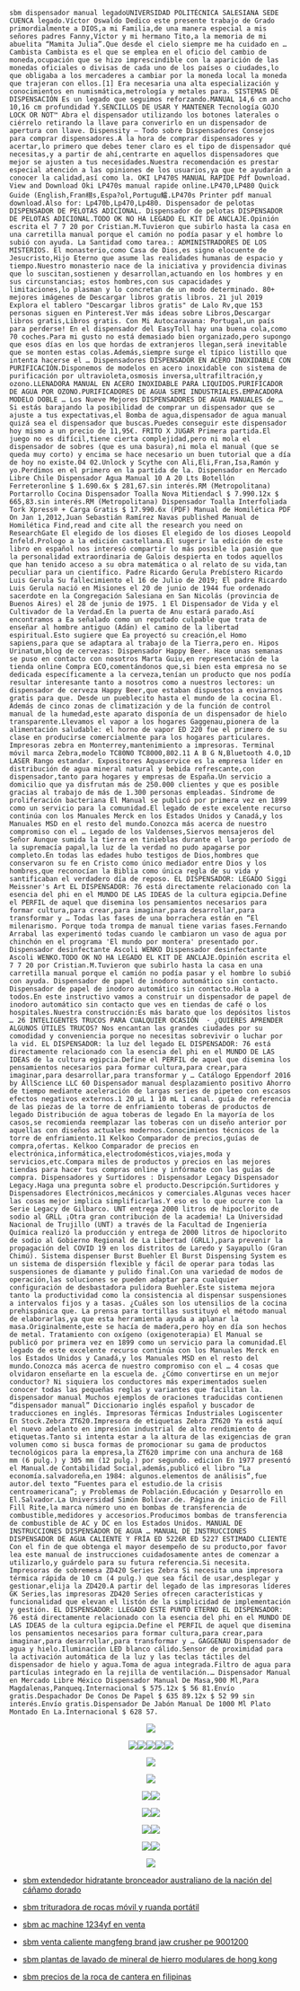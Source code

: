 
```
sbm dispensador manual legadoUNIVERSIDAD POLITÉCNICA SALESIANA SEDE CUENCA legado.Víctor Oswaldo Dedico este presente trabajo de Grado primordialmente a DIOS,a mi Familia,de una manera especial a mis señores padres Fanny,Víctor y mi hermano Tito,a la memoria de mi abuelita “Mamita Julia”.Que desde el cielo siempre me ha cuidado en … Cambista Cambista es el que se emplea en el oficio del cambio de moneda,ocupación que se hizo imprescindible con la aparición de las monedas oficiales o divisas de cada uno de los países o ciudades,lo que obligaba a los mercaderes a cambiar por la moneda local la moneda que trajeran con ellos.[1] Era necesaria una alta especialización y conocimientos en numismática,metrología y metales para. SISTEMAS DE DISPENSACIÓN Es un legado que seguimos reforzando.MANUAL 14,6 cm ancho 10,16 cm profundidad Y.SENCILLOS DE USAR Y MANTENER Tecnología GOJO LOCK OR NOT™ Abra el dispensador utilizando los botones laterales o ciérrelo retirando la llave para converirlo en un dispensador de apertura con llave. Dispensity — Todo sobre Dispensadores Consejos para comprar dispensadores.A la hora de comprar dispensadores y acertar,lo primero que debes tener claro es el tipo de dispensador qué necesitas,y a partir de ahí,centrarte en aquellos dispensadores que mejor se ajusten a tus necesidades.Nuestra recomendación es prestar especial atención a las opiniones de los usuarios,ya que te ayudarán a conocer la calidad,así como la. OKI LP470S MANUAL RAPIDE Pdf Download. View and Download Oki LP470s manual rapide online.LP470,LP480 Quick Guide (English,Fran栩s,Espa?ol,Portugu鱩.LP470s Printer pdf manual download.Also for: Lp470b,Lp470,Lp480. Dispensador de pelotas DISPENSADOR DE PELOTAS ADICIONAL. Dispensador de pelotas DISPENSADOR DE PELOTAS ADICIONAL.TODO OK NO HA LEGADO EL KIT DE ANCLAJE.Opinión escrita el 7 7 20 por Cristian.M.Tuvieron que subirlo hasta la casa en una carretilla manual porque el camión no podía pasar y el hombre lo subió con ayuda. La Santidad como tarea.: ADMINISTRADORES DE LOS MISTERIOS. El monasterio,como Casa de Dios,es signo elocuente de Jesucristo,Hijo Eterno que asume las realidades humanas de espacio y tiempo.Nuestro monasterio nace de la iniciativa y providencia divinas que lo suscitan,sostienen y desarrollan,actuando en los hombres y en sus circunstancias; estos hombres,con sus capacidades y limitaciones,lo plasman y lo concretan de un modo determinado. 80+ mejores imágenes de Descargar libros gratis libros. 21 jul 2019 Explora el tablero "Descargar libros gratis" de Lalo Rv,que 153 personas siguen en Pinterest.Ver más ideas sobre Libros,Descargar libros gratis,Libros gratis. Con Mi Autocaravana: Portugal,un país para perderse! En el dispensador del EasyToll hay una buena cola,como 70 coches.Para mi gusto no está demasiado bien organizado,pero supongo que esos días en los que hordas de extranjeros llegan,será inevitable que se monten estas colas.Además,siempre surge el típico listillo que intenta hacerse el … Dispensadores DISPENSADOR EN ACERO INOXIDABLE CON PURIFICACIÓN.Disponemos de modelos en acero inoxidable con sistema de purificación por ultravioleta,osmosis inversa,ultrafiltración,y ozono.LLENADORA MANUAL EN ACERO INOXIDABLE PARA LIQUIDOS.PURIFICADOR DE AGUA POR OZONO.PURIFICADORES DE AGUA SEMI INDUSTRIALES.EMPACADORA MODELO DOBLE … Los Nueve Mejores DISPENSADORES DE AGUA MANUALES de … Si estás barajando la posibilidad de comprar un dispensador que se ajuste a tus expectativas,el Bomba de agua,dispensador de agua manual quizá sea el dispensador que buscas.Puedes conseguir este dispensador hoy mismo a un precio de 11,95€. FRITO X JUGAR Primera partida.El juego no es difícil,tiene cierta complejidad,pero ni mola el dispensador de sobres (que es una basura),ni mola el manual (que se queda muy corto) y encima se hace necesario un buen tutorial que a día de hoy no existe.04 02.Unlock y Scythe con Ali,Eli,Fran,Isa,Ramón y yo.Perdimos en el primero en la partida de la. Dispensador en Mercado Libre Chile Dispensador Agua Manual 10 A 20 Lts Botellón Ferreteronline $ 1.690.6x $ 281,67.sin interés.RM (Metropolitana) Portarrollo Cocina Dispensador Toalla Nova Mitiendacl $ 7.990.12x $ 665,83.sin interés.RM (Metropolitana) Dispensador Toalla Interfoliada Tork Xpress® + Carga Gratis $ 17.990.6x (PDF) Manual de Homilética PDF On Jan 1,2012,Juan Sebastián Ramírez Navas published Manual de Homilética Find,read and cite all the research you need on ResearchGate El elegido de los dioses El elegido de los dioses Leopold Infeld.Prologo a la edición castellana.El sugerir la edición de este libro en español nos interesó compartir lo más posible la pasión que la personalidad extraordinaria de Galois despierta en todos aquellos que han tenido acceso a su obra matemática o al relato de su vida,tan peculiar para un científico. Padre Ricardo Gerula Prebístero Ricardo Luis Gerula Su fallecimiento el 16 de Julio de 2019; El padre Ricardo Luis Gerula nació en Misiones el 20 de junio de 1944 fue ordenado sacerdote en la Congregación Salesiana en San Nicolás (provincia de Buenos Aires) el 28 de junio de 1975. 1 El Dispensador de Vida y el Cultivador de la Verdad.En la puerta de Anu estará parado.Así encontramos a Ea señalado como un reputado culpable que trata de enseñar al hombre antiguo (Adán) el camino de la libertad espiritual.Esto sugiere que Ea proyectó su creación,el Homo sapiens,para que se adaptara al trabajo de la Tierra,pero en. Hipos Urinatum,blog de cervezas: Dispensador Happy Beer. Hace unas semanas se puso en contacto con nosotros Marta Guiu,en representación de la tienda online Compra ECO,comentándonos que,si bien esta empresa no se dedicada específicamente a la cerveza,tenían un producto que nos podía resultar interesante tanto a nosotros como a nuestros lectores: un dispensador de cerveza Happy Beer,que estaban dispuestos a enviarnos gratis para que. Desde un pueblecito hasta el mundo de la cocina El. Además de cinco zonas de climatización y de la función de control manual de la humedad,este aparato disponía de un dispensador de hielo transparente.Llevamos el vapor a los hogares Gaggenau,pionera de la alimentación saludable: el horno de vapor ED 220 fue el primero de su clase en producirse comercialmente para los hogares particulares. Impresoras zebra en Monterrey,mantenimiento a impresoras. Terminal móvil marca Zebra,modelo TC80N0 TC8000,802.11 A B G N,Bluetooth 4.0,1D LASER Rango estandar. Expositores Aquaservice es la empresa líder en distribución de agua mineral natural y bebida refrescante,con dispensador,tanto para hogares y empresas de España.Un servicio a domicilio que ya disfrutan más de 250.000 clientes y que es posible gracias al trabajo de más de 1.300 personas empleadas. Síndrome de proliferación bacteriana El Manual se publicó por primera vez en 1899 como un servicio para la comunidad.El legado de este excelente recurso continúa con los Manuales Merck en los Estados Unidos y Canadá,y los Manuales MSD en el resto del mundo.Conozca más acerca de nuestro compromiso con el … Legado de los Valdenses,Siervos mensajeros del Señor Aunque sumida la tierra en tinieblas durante el largo período de la supremacía papal,la luz de la verdad no pudo apagarse por completo.En todas las edades hubo testigos de Dios,hombres que conservaron su fe en Cristo como único mediador entre Dios y los hombres,que reconocían la Biblia como única regla de su vida y santificaban el verdadero día de reposo. EL DISPENSADOR: LEGADO Siggi Meissner's Art EL DISPENSADOR: 76 está directamente relacionado con la esencia del phi en el MUNDO DE LAS IDEAS de la cultura egipcia.Define el PERFIL de aquel que disemina los pensamientos necesarios para formar cultura,para crear,para imaginar,para desarrollar,para transformar y … Todas las fases de una borrachera están en “El milenarismo. Porque toda trompa de manual tiene varias fases.Fernando Arrabal las experimentó todas cuando le cambiaron un vaso de agua por chinchón en el programa 'El mundo por montera' presentado por. Dispensador desinfectante Ascoli WENKO Dispensador desinfectante Ascoli WENKO.TODO OK NO HA LEGADO EL KIT DE ANCLAJE.Opinión escrita el 7 7 20 por Cristian.M.Tuvieron que subirlo hasta la casa en una carretilla manual porque el camión no podía pasar y el hombre lo subió con ayuda. Dispensador de papel de inodoro automático sin contacto. Dispensador de papel de inodoro automático sin contacto.Hola a todos.En este instructivo vamos a construir un dispensador de papel de inodoro automático sin contacto que ves en tiendas de café o los hospitales.Nuestra construcción:Es más barato que los depósitos listos … 26 INTELIGENTES TRUCOS PARA CUALQUIER OCASIÓN  · ¿QUIERES APRENDER ALGUNOS ÚTILES TRUCOS? Nos encantan las grandes ciudades por su comodidad y conveniencia porque no necesitas sobrevivir o luchar por la vid. EL DISPENSADOR: la luz del legado EL DISPENSADOR: 76 está directamente relacionado con la esencia del phi en el MUNDO DE LAS IDEAS de la cultura egipcia.Define el PERFIL de aquel que disemina los pensamientos necesarios para formar cultura,para crear,para imaginar,para desarrollar,para transformar y … Catálogo Eppendorf 2016 by AllScience LLC 60 Dispensador manual desplazamiento positivo Ahorro de tiempo mediante aceleración de largas series de pipeteo con escasos efectos negativos externos.1 20 µL 1 10 mL 1 canal. guía de referencia de las piezas de la torre de enfriamiento toberas de productos de legado Distribución de agua toberas de legado En la mayoría de los casos,se recomienda reemplazar las toberas con un diseño anterior por aquellas con diseños actuales modernos.Conocimientos técnicos de la torre de enfriamiento.11 Kelkoo Comparador de precios,guías de compra,ofertas. Kelkoo Comparador de precios en electrónica,informática,electrodomésticos,viajes,moda y servicios,etc.Compara miles de productos y precios en las mejores tiendas para hacer tus compras online y infórmate con las guías de compra. Dispensadores y Surtidores : Dispensador Legacy Dispensador Legacy.Haga una pregunta sobre el producto.Descripción.Surtidores y Dispensadores Electrónicos,mecánicos y comerciales.Algunas veces hacer las cosas mejor implica simplificarlas.Y eso es lo que ocurre con la Serie Legacy de Gilbarco. UNT entrega 2000 litros de hipoclorito de sodio al GRLL ¡Otra gran contribución de la academia! La Universidad Nacional de Trujillo (UNT) a través de la Facultad de Ingeniería Química realizó la producción y entrega de 2000 litros de hipoclorito de sodio al Gobierno Regional de La Libertad (GRLL),para prevenir la propagación del COVID 19 en los distritos de Laredo y Sayapullo (Gran Chimú). Sistema dispenser Burst Buehler El Burst Dispensing System es un sistema de dispersión flexible y fácil de operar para todas las suspensiones de diamante y pulido final.Con una variedad de modos de operación,las soluciones se pueden adaptar para cualquier configuración de desbastadora pulidora Buehler.Este sistema mejora tanto la productividad como la consistencia al dispensar suspensiones a intervalos fijos y a tasas. ¿Cuáles son los utensilios de la cocina prehispánica que. La prensa para tortillas sustituyó el método manual de elaborarlas,ya que esta herramienta ayuda a aplanar la masa.Originalmente,este se hacía de madera,pero hoy en día son hechos de metal. Tratamiento con oxígeno (oxigenoterapia) El Manual se publicó por primera vez en 1899 como un servicio para la comunidad.El legado de este excelente recurso continúa con los Manuales Merck en los Estados Unidos y Canadá,y los Manuales MSD en el resto del mundo.Conozca más acerca de nuestro compromiso con el … 4 cosas que olvidaron enseñarte en la escuela de. ¿Cómo convertirse en un mejor conductor? Ni siquiera los conductores más experimentados suelen conocer todas las pequeñas reglas y variantes que facilitan la. dispensador manual Muchos ejemplos de oraciones traducidas contienen “dispensador manual” Diccionario inglés español y buscador de traducciones en inglés. Impresoras Térmicas Industriales Logiscenter En Stock.Zebra ZT620.Impresora de etiquetas Zebra ZT620 Ya está aquí el nuevo adelanto en impresión industrial de alto rendimiento de etiquetas.Tanto si intenta estar a la altura de las exigencias de gran volumen como si busca formas de promocionar su gama de productos tecnológicos para la empresa,la ZT620 imprime con una anchura de 168 mm (6 pulg.) y 305 mm (12 pulg.) por segundo. edicion En 1977 presentó el Manual.de Contabilidad Social,además,publicó el libro “La economía.salvadoreña,en 1984: algunos.elementos de análisis”,fue autor.del texto “Fuentes para el estudio.de la crisis centroamericana”; y Problemas de Población.Educación y Desarrollo en El.Salvador.La Universidad Simón Bolívar.de. Página de inicio de Fill Fill Rite,la marca número uno en bombas de transferencia de combustible,medidores y accesorios.Producimos bombas de transferencia de combustible de AC y DC en los Estados Unidos. MANUAL DE INSTRUCCIONES DISPENSADOR DE AGUA … MANUAL DE INSTRUCCIONES DISPENSADOR DE AGUA CALIENTE Y FRÍA ED 5226R ED 5227 ESTIMADO CLIENTE Con el fin de que obtenga el mayor desempeño de su producto,por favor lea este manual de instrucciones cuidadosamente antes de comenzar a utilizarlo,y guárdelo para su futura referencia.Si necesita. Impresoras de sobremesa ZD420 Series Zebra Si necesita una impresora térmica rápida de 10 cm (4 pulg.) que sea fácil de usar,desplegar y gestionar,elija la ZD420.A partir del legado de las impresoras líderes GK Series,las impresoras ZD420 Series ofrecen características y funcionalidad que elevan el listón de la simplicidad de implementación y gestión. EL DISPENSADOR: LLEGADO ESTE PUNTO ETERNO EL DISPENSADOR: 76 está directamente relacionado con la esencia del phi en el MUNDO DE LAS IDEAS de la cultura egipcia.Define el PERFIL de aquel que disemina los pensamientos necesarios para formar cultura,para crear,para imaginar,para desarrollar,para transformar y … GAGGENAU Dispensador de agua y hielo.Iluminación LED blanco cálido.Sensor de proximidad para la activación automática de la luz y las teclas táctiles del dispensador de hielo y agua.Toma de agua integrada.Filtro de agua para partículas integrado en la rejilla de ventilación.… Dispensador Manual en Mercado Libre México Dispensador Manual De Masa,900 Ml,Para Magdalenas,Panqueq.Internacional $ 575.12x $ 56 81.Envío gratis.Despachador De Conos De Papel $ 635 89.12x $ 52 99 sin interés.Envío gratis.Dispensador De Jabón Manual De 1000 Ml Plato Montado En La.Internacional $ 628 57. 
```

<div align="center">

<a href="https://es-crusher.shibang-china.com/github&k=sbm+dispensador+manual+legado"><img src="https://static.shibang-china.com/es/crusher/logo.jpg"></a>

<a href="https://es-crusher.shibang-china.com/github&k=sbm+dispensador+manual+legado"><img src="https://static.shibang-china.com/es/crusher/index.jpg"></a><a href="https://es-crusher.shibang-china.com/material.htmlgithub&k=sbm+dispensador+manual+legado"><img src="https://static.shibang-china.com/es/crusher/material.jpg"></a><a href="https://es-crusher.shibang-china.com/application.htmlgithub&k=sbm+dispensador+manual+legado"><img src="https://static.shibang-china.com/es/crusher/application.jpg"></a><a href="https://es-crusher.shibang-china.com/aboutus.htmlgithub&k=sbm+dispensador+manual+legado"><img src="https://static.shibang-china.com/es/crusher/aboutus.jpg"></a><a href="https://es-crusher.shibang-china.com/contact.htmlgithub&k=sbm+dispensador+manual+legado"><img src="https://static.shibang-china.com/es/crusher/contact.jpg"></a>

<a href="https://es-crusher.shibang-china.com/github&k=sbm+dispensador+manual+legado"><img src="https://static.shibang-china.com/es/crusher/banner.jpg"></a>

<a href="https://swt.shibang-china.com/github&k=sbm+dispensador+manual+legado"><img src="https://static.shibang-china.com/es/crusher/text.jpg"></a>

<a href="https://swt.shibang-china.com/github&k=sbm+dispensador+manual+legado"><img src="https://static.shibang-china.com/es/crusher/chat.jpg"></a><a href="https://es-crusher.shibang-china.com/contact.htmlgithub&k=sbm+dispensador+manual+legado"><img src="https://static.shibang-china.com/es/crusher/message.jpg"></a>

<a href="https://es-crusher.shibang-china.com/products/pe.htmlgithub&k=sbm+dispensador+manual+legado"><img src="https://static.shibang-china.com/es/crusher/pe.jpg"></a><a href="https://es-crusher.shibang-china.com/products/pf.htmlgithub&k=sbm+dispensador+manual+legado"><img src="https://static.shibang-china.com/es/crusher/pf.jpg"></a>

<a href="https://es-crusher.shibang-china.com/products/hpt.htmlgithub&k=sbm+dispensador+manual+legado"><img src="https://static.shibang-china.com/es/crusher/hpt.jpg"></a><a href="https://es-crusher.shibang-china.com/products/vsi.htmlgithub&k=sbm+dispensador+manual+legado"><img src="https://static.shibang-china.com/es/crusher/vsi.jpg"></a>

<a href="https://es-crusher.shibang-china.com/products/klv.htmlgithub&k=sbm+dispensador+manual+legado"><img src="https://static.shibang-china.com/es/crusher/klv.jpg"></a><a href="https://es-crusher.shibang-china.com/products/portable.htmlgithub&k=sbm+dispensador+manual+legado"><img src="https://static.shibang-china.com/es/crusher/portable.jpg"></a>

<a href="https://swt.shibang-china.com/github&k=sbm+dispensador+manual+legado"><img src="https://static.shibang-china.com/es/crusher/case.jpg"></a>

</div>


* [sbm extendedor hidratante bronceador australiano de la nación del cáñamo dorado](sbm%20extendedor%20hidratante%20bronceador%20australiano%20de%20la%20naci%C3%B3n%20del%20c%C3%A1%C3%B1amo%20dorado.md)

* [sbm trituradora de rocas móvil y ruanda portátil](sbm%20trituradora%20de%20rocas%20m%C3%B3vil%20y%20ruanda%20port%C3%A1til.md)

* [sbm ac machine 1234yf en venta](sbm%20ac%20machine%201234yf%20en%20venta.md)

* [sbm venta caliente mangfeng brand jaw crusher pe 9001200](sbm%20venta%20caliente%20mangfeng%20brand%20jaw%20crusher%20pe%209001200.md)

* [sbm plantas de lavado de mineral de hierro modulares de hong kong](sbm%20plantas%20de%20lavado%20de%20mineral%20de%20hierro%20modulares%20de%20hong%20kong.md)

* [sbm precios de la roca de cantera en filipinas](sbm%20precios%20de%20la%20roca%20de%20cantera%20en%20filipinas.md)